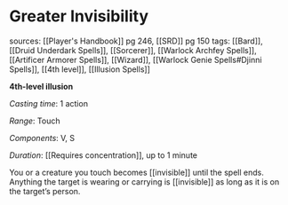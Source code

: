 # Greater Invisibility
sources: [[Player's Handbook]] pg 246, [[SRD]] pg 150
tags: [[Bard]], [[Druid Underdark Spells]], [[Sorcerer]], [[Warlock Archfey Spells]], [[Artificer Armorer Spells]], [[Wizard]], [[Warlock Genie Spells#Djinni Spells]], [[4th level]], [[Illusion Spells]]

**4th-level illusion**

*Casting time*: 1 action

*Range*: Touch

*Components*: V, S

*Duration*: [[Requires concentration]], up to 1 minute

You or a creature you touch becomes [[invisible]] until the spell ends. Anything the target is wearing or carrying is [[invisible]] as long as it is on the target’s person.
